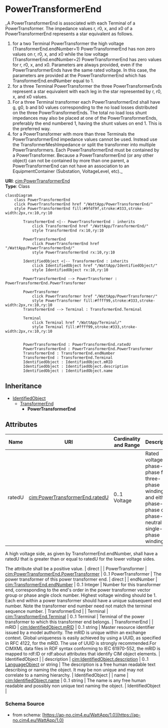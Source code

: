 # PowerTransformerEnd

_A PowerTransformerEnd is associated with each Terminal of a PowerTransformer.
The impedance values r, r0, x, and x0 of a PowerTransformerEnd represents a star equivalent as follows.
1) for a two Terminal PowerTransformer the high voltage (TransformerEnd.endNumber=1) PowerTransformerEnd has non zero values on r, r0, x, and x0 while the low voltage (TransformerEnd.endNumber=2) PowerTransformerEnd has zero values for r, r0, x, and x0.  Parameters are always provided, even if the PowerTransformerEnds have the same rated voltage.  In this case, the parameters are provided at the PowerTransformerEnd which has TransformerEnd.endNumber equal to 1.
2) for a three Terminal PowerTransformer the three PowerTransformerEnds represent a star equivalent with each leg in the star represented by r, r0, x, and x0 values.
3) For a three Terminal transformer each PowerTransformerEnd shall have g, g0, b and b0 values corresponding to the no load losses distributed on the three PowerTransformerEnds. The total no load loss shunt impedances may also be placed at one of the PowerTransformerEnds, preferably the end numbered 1, having the shunt values on end 1.  This is the preferred way.
4) for a PowerTransformer with more than three Terminals the PowerTransformerEnd impedance values cannot be used. Instead use the TransformerMeshImpedance or split the transformer into multiple PowerTransformers.
Each PowerTransformerEnd must be contained by a PowerTransformer. Because a PowerTransformerEnd (or any other object) can not be contained by more than one parent, a PowerTransformerEnd can not have an association to an EquipmentContainer (Substation, VoltageLevel, etc)._

**URI**: [cim:PowerTransformerEnd](https://cim.ucaiug.io/ns#PowerTransformerEnd)<br />
**Type**: Class

```mermaid
classDiagram
    class PowerTransformerEnd
    click PowerTransformerEnd href "/WattApp/PowerTransformerEnd/"
    style PowerTransformerEnd fill:#9fdf9f,stroke:#333,stroke-width:2px,rx:10,ry:10

        TransformerEnd <|-- PowerTransformerEnd : inherits
            click TransformerEnd href "/WattApp/TransformerEnd/"
            style TransformerEnd rx:10,ry:10

        PowerTransformerEnd
            click PowerTransformerEnd href "/WattApp/PowerTransformerEnd/"
            style PowerTransformerEnd rx:10,ry:10

        IdentifiedObject <|-- TransformerEnd : inherits
            click IdentifiedObject href "/WattApp/IdentifiedObject/"
            style IdentifiedObject rx:10,ry:10

        PowerTransformerEnd --> PowerTransformer : PowerTransformerEnd.PowerTransformer

        PowerTransformer
            click PowerTransformer href "/WattApp/PowerTransformer/"
            style PowerTransformer fill:#ffff99,stroke:#333,stroke-width:2px,rx:10,ry:10
        TransformerEnd --> Terminal : TransformerEnd.Terminal

        Terminal
            click Terminal href "/WattApp/Terminal/"
            style Terminal fill:#ffff99,stroke:#333,stroke-width:2px,rx:10,ry:10


        PowerTransformerEnd : PowerTransformerEnd.ratedU
        PowerTransformerEnd : PowerTransformerEnd.PowerTransformer
        TransformerEnd : TransformerEnd.endNumber
        TransformerEnd : TransformerEnd.Terminal
        IdentifiedObject : IdentifiedObject.mRID
        IdentifiedObject : IdentifiedObject.description
        IdentifiedObject : IdentifiedObject.name
```

## Inheritance
* [IdentifiedObject](IdentifiedObject.md)
    * [TransformerEnd](TransformerEnd.md)
        * **PowerTransformerEnd**

## Attributes
| Name | URI | Cardinality and Range | Description | Inheritance |
| ---  | --- | --- | --- | --- |
| ratedU | [cim:PowerTransformerEnd.ratedU](https://cim.ucaiug.io/ns#PowerTransformerEnd.ratedU) | 0..1 Voltage | Rated voltage: phase-phase for three-phase windings, and either phase-phase or phase-neutral for single-phase windings.

A high voltage side, as given by TransformerEnd.endNumber, shall have a ratedU that is greater than or equal to ratedU for the lower voltage sides.

The attribute shall be a positive value. | direct |
| PowerTransformer | [cim:PowerTransformerEnd.PowerTransformer](https://cim.ucaiug.io/ns#PowerTransformerEnd.PowerTransformer) | 0..1 PowerTransformer | The power transformer of this power transformer end. | direct |
| endNumber | [cim:TransformerEnd.endNumber](https://cim.ucaiug.io/ns#TransformerEnd.endNumber) | 0..1 Integer | Number for this transformer end, corresponding to the end's order in the power transformer vector group or phase angle clock number.  Highest voltage winding should be 1.  Each end within a power transformer should have a unique subsequent end number.   Note the transformer end number need not match the terminal sequence number. | TransformerEnd |
| Terminal | [cim:TransformerEnd.Terminal](https://cim.ucaiug.io/ns#TransformerEnd.Terminal) | 0..1 Terminal | Terminal of the power transformer to which this transformer end belongs. | TransformerEnd |
| mRID | [cim:IdentifiedObject.mRID](https://cim.ucaiug.io/ns#IdentifiedObject.mRID) | 0..1 string | Master resource identifier issued by a model authority. The mRID is unique within an exchange context. Global uniqueness is easily achieved by using a UUID, as specified in RFC 4122, for the mRID. The use of UUID is strongly recommended.For CIMXML data files in RDF syntax conforming to IEC 61970-552, the mRID is mapped to rdf:ID or rdf:about attributes that identify CIM object elements. | IdentifiedObject |
| description | [cim:IdentifiedObject.description](https://cim.ucaiug.io/ns#IdentifiedObject.description) | 0..1 [LanguageObject](LanguageObject.md) or string | The description is a free human readable text describing or naming the object. It may be non unique and may not correlate to a naming hierarchy. | IdentifiedObject |
| name | [cim:IdentifiedObject.name](https://cim.ucaiug.io/ns#IdentifiedObject.name) | 0..1 string | The name is any free human readable and possibly non unique text naming the object. | IdentifiedObject |

### Schema Source
* from schema: [https://ap-no.cim4.eu/WattApp/1.0](https://ap-no.cim4.eu/WattApp/1.0)
